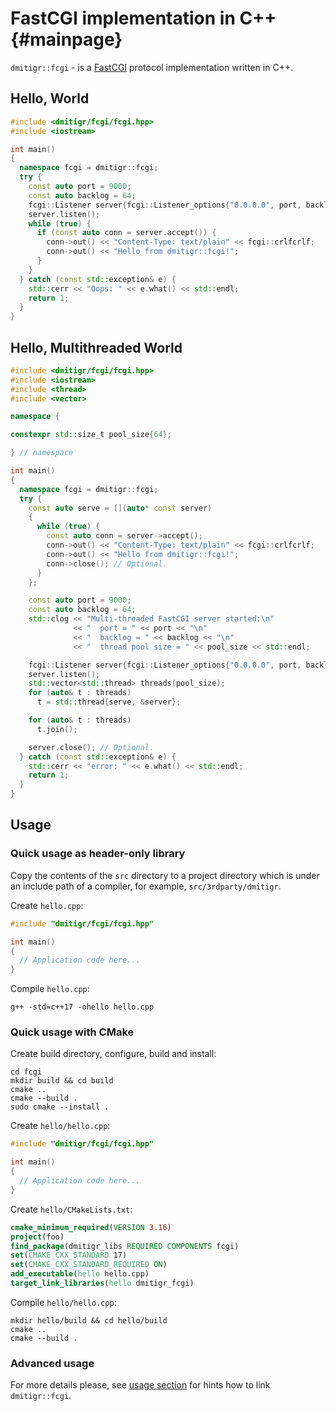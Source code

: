# FastCGI implementation in C++ {#mainpage}

`dmitigr::fcgi` - is a [FastCGI] protocol implementation written in C++.

## Hello, World

```cpp
#include <dmitigr/fcgi/fcgi.hpp>
#include <iostream>

int main()
{
  namespace fcgi = dmitigr::fcgi;
  try {
    const auto port = 9000;
    const auto backlog = 64;
    fcgi::Listener server{fcgi::Listener_options{"0.0.0.0", port, backlog}};
    server.listen();
    while (true) {
      if (const auto conn = server.accept()) {
        conn->out() << "Content-Type: text/plain" << fcgi::crlfcrlf;
        conn->out() << "Hello from dmitigr::fcgi!";
      }
    }
  } catch (const std::exception& e) {
    std::cerr << "Oops: " << e.what() << std::endl;
    return 1;
  }
}
```

## Hello, Multithreaded World

```cpp
#include <dmitigr/fcgi/fcgi.hpp>
#include <iostream>
#include <thread>
#include <vector>

namespace {

constexpr std::size_t pool_size{64};

} // namespace

int main()
{
  namespace fcgi = dmitigr::fcgi;
  try {
    const auto serve = [](auto* const server)
    {
      while (true) {
        const auto conn = server->accept();
        conn->out() << "Content-Type: text/plain" << fcgi::crlfcrlf;
        conn->out() << "Hello from dmitigr::fcgi!";
        conn->close(); // Optional.
      }
    };

    const auto port = 9000;
    const auto backlog = 64;
    std::clog << "Multi-threaded FastCGI server started:\n"
              << "  port = " << port << "\n"
              << "  backlog = " << backlog << "\n"
              << "  thread pool size = " << pool_size << std::endl;

    fcgi::Listener server{fcgi::Listener_options{"0.0.0.0", port, backlog}};
    server.listen();
    std::vector<std::thread> threads(pool_size);
    for (auto& t : threads)
      t = std::thread{serve, &server};

    for (auto& t : threads)
      t.join();

    server.close(); // Optional.
  } catch (const std::exception& e) {
    std::cerr << "error: " << e.what() << std::endl;
    return 1;
  }
}
```

## Usage

### Quick usage as header-only library

Copy the contents of the `src` directory to a project directory which is under
an include path of a compiler, for example, `src/3rdparty/dmitigr`.

Create `hello.cpp`:

```C++
#include "dmitigr/fcgi/fcgi.hpp"

int main()
{
  // Application code here...
}
```

Compile `hello.cpp`:

```
g++ -std=c++17 -ohello hello.cpp
```

### Quick usage with CMake

Create build directory, configure, build and install:

```
cd fcgi
mkdir build && cd build
cmake ..
cmake --build .
sudo cmake --install .
```

Create `hello/hello.cpp`:

```C++
#include "dmitigr/fcgi/fcgi.hpp"

int main()
{
  // Application code here...
}
```

Create `hello/CMakeLists.txt`:

```cmake
cmake_minimum_required(VERSION 3.16)
project(foo)
find_package(dmitigr_libs REQUIRED COMPONENTS fcgi)
set(CMAKE_CXX_STANDARD 17)
set(CMAKE_CXX_STANDARD_REQUIRED ON)
add_executable(hello hello.cpp)
target_link_libraries(hello dmitigr_fcgi)
```

Compile `hello/hello.cpp`:

```
mkdir hello/build && cd hello/build
cmake ..
cmake --build .
```

### Advanced usage

For more details please, see [usage section][dmitigr_libs_usage] for hints
how to link `dmitigr::fcgi`.

[dmitigr_libs_usage]: https://github.com/dmitigr/igrilibs.git#usage

[FastCGI]: https://en.wikipedia.org/wiki/FastCGI

